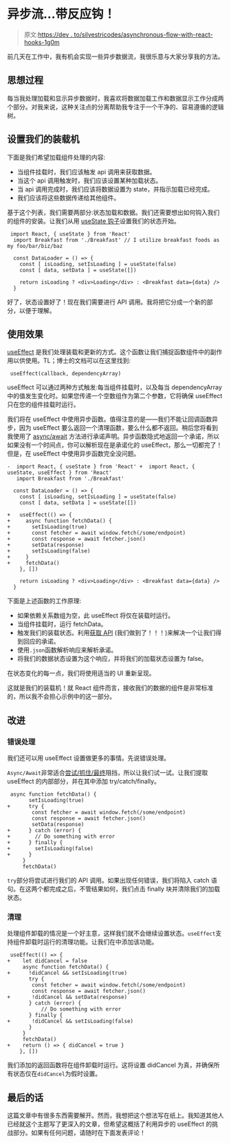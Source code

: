 # 异步流...带反应钩！

> 原文:[https://dev . to/silvestricodes/asynchronous-flow-with-react-hooks-1g0m](https://dev.to/silvestricodes/asynchronous-flows-with-react-hooks-1g0m)

前几天在工作中，我有机会实现一些异步数据流，我很乐意与大家分享我的方法。

## [](#thought-process)思想过程

每当我处理加载和显示异步数据时，我喜欢将数据加载工作和数据显示工作分成两个部分。对我来说，这种关注点的分离帮助我专注于一个干净的、容易遵循的逻辑树。

## [](#setting-up-our-loader)设置我们的装载机

下面是我们希望加载组件处理的内容:

*   当组件挂载时，我们应该触发 api 调用来获取数据。
*   当这个 api 调用触发时，我们应该设置某种加载状态。
*   当 api 调用完成时，我们应该将数据设置为 state，并指示加载已经完成。
*   我们应该将这些数据传递给其他组件。

基于这个列表，我们需要两部分:状态加载和数据。我们还需要想出如何钩入我们的组件的安装。让我们从用 [useState 钩子](https://reactjs.org/docs/hooks-state.html)设置我们的状态开始。

```
 import React, { useState } from 'React'
  import Breakfast from './Breakfast' // I utilize breakfast foods as my foo/bar/biz/baz

  const DataLoader = () => {
    const [ isLoading, setIsLoading ] = useState(false)
    const [ data, setData ] = useState([])

    return isLoading ? <div>Loading</div> : <Breakfast data={data} />
  } 
```

好了，状态设置好了！现在我们需要进行 API 调用。我将把它分成一个新的部分，以便于理解。

## [](#useeffect)使用效果

[useEffect](https://reactjs.org/docs/hooks-effect.html) 是我们处理装载和更新的方式。这个函数让我们捕捉函数组件中的副作用以供使用。TL；博士的文档可以在这里找到:

```
 useEffect(callback, dependencyArray) 
```

useEffect 可以通过两种方式触发:每当组件挂载时，以及每当 dependencyArray 中的值发生变化时。如果您传递一个空数组作为第二个参数，它将确保 useEffect 只在您的组件挂载时运行。

我们将在 useEffect 中使用异步函数。值得注意的是——我们不能让回调函数异步，因为 useEffect 要么返回一个清理函数，要么什么都不返回。稍后您将看到我使用了 [async/await](https://javascript.info/async-await) 方法进行承诺声明。异步函数隐式地返回一个承诺，所以如果没有一个时间点，你可以解析现在是承诺化的 useEffect，那么一切都完了！但是，在 useEffect 中使用异步函数完全没问题。

```
-  import React, { useState } from 'React' +  import React, { useState, useEffect } from 'React'
   import Breakfast from './Breakfast'

  const DataLoader = () => {
    const [ isLoading, setIsLoading ] = useState(false)
    const [ data, setData ] = useState([])

+   useEffect(() => {
+     async function fetchData() {
+       setIsLoading(true)
+       const fetcher = await window.fetch(/some/endpoint)
+       const response = await fetcher.json()
+       setData(response)
+       setIsLoading(false)     
+     }
+     fetchData()
    }, [])

    return isLoading ? <div>Loading</div> : <Breakfast data={data} />
  } 
```

下面是上述函数的工作原理:

*   如果依赖关系数组为空，此 useEffect 将仅在装载时运行。
*   当组件挂载时，运行 fetchData。
*   触发我们的装载状态。利用[获取 API](https://developer.mozilla.org/en-US/docs/Web/API/Fetch_API) (我们做到了！！！)来解决一个让我们得到回应的承诺。
*   使用`.json`函数解析响应来解析承诺。
*   将我们的数据状态设置为这个响应，并将我们的加载状态设置为 false。

在状态变化的每一点，我们将使用适当的 UI 重新呈现。

这就是我们的装载机！就 React 组件而言，接收我们的数据的组件是非常标准的，所以我不会担心示例中的这一部分。

## [](#improvements)改进

### [](#error-handling)错误处理

我们还可以用 useEffect 设置做更多的事情。先说错误处理。

`Async/Await`非常适合[尝试/抓住/最终](https://developer.mozilla.org/en-US/docs/Web/JavaScript/Reference/Statements/try...catch)阻挡，所以让我们试一试。让我们提取 useEffect 的内部部分，并在其中添加 try/catch/finally。

```
 async function fetchData() {
       setIsLoading(true)
+      try {
        const fetcher = await window.fetch(/some/endpoint)
        const response = await fetcher.json()
        setData(response)
+      } catch (error) {
+        // Do something with error
+      } finally {
+        setIsLoading(false)   
+      }  
     }
     fetchData() 
```

`try`部分将尝试进行我们的 API 调用。如果出现任何错误，我们将陷入 catch 语句。在这两个都完成之后，不管结果如何，我们点击 finally 块并清除我们的加载状态。

### [](#cleanup)清理

处理组件卸载的情况是一个好主意，这样我们就不会继续设置状态。`useEffect`支持组件卸载时运行的清理功能。让我们在中添加该功能。

```
 useEffect(() => {
+    let didCancel = false
     async function fetchData() {
+      !didCancel && setIsLoading(true)
       try {
        const fetcher = await window.fetch(/some/endpoint)
        const response = await fetcher.json()
+       !didCancel && setData(response)
       } catch (error) {
           // Do something with error
       } finally {
+       !didCancel && setIsLoading(false)   
       }  
     }
     fetchData()
+    return () => { didCancel = true }
    }, []) 
```

我们添加的返回函数将在组件卸载时运行。这将设置 didCancel 为真，并确保所有状态仅在`didCancel`为假时设置。

## [](#final-words)最后的话

这篇文章中有很多东西需要解开。然而，我想把这个想法写在纸上。我知道其他人已经就这个主题写了更深入的文章，但希望这概括了利用异步的 useEffect 的挑战部分。如果有任何问题，请随时在下面发表评论！
